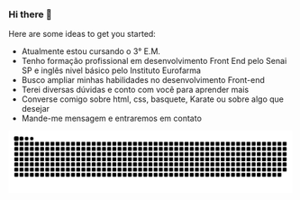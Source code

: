 ### Hi there 👋

Here are some ideas to get you started:

- Atualmente estou cursando o 3° E.M.
- Tenho formação profissional em desenvolvimento Front End pelo Senai SP e inglês nivel básico pelo Instituto Eurofarma
- Busco ampliar minhas habilidades no desenvolvimento Front-end
- Terei diversas dúvidas e conto com você para aprender mais
- Converse comigo sobre html, css, basquete, Karate ou sobre algo que desejar
- Mande-me mensagem e entraremos em contato


<div align="center">
<picture>
  <source media="(prefers-color-scheme: dark)" srcset="https://raw.githubusercontent.com/estrela801/estrela801/output/github-contribution-grid-snake-dark.svg">
  <source media="(prefers-color-scheme: light)" srcset="https://raw.githubusercontent.com/estrela801/estrela801/output/github-contribution-grid-snake.svg">
  <img alt="github-snake" src="https://raw.githubusercontent.com/JoaoRoccella/JoaoRoccella/output/github-contribution-grid-snake.svg">
</picture>
</div>

  
